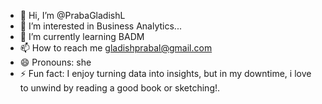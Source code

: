 - 👋 Hi, I’m @PrabaGladishL
- 👀 I’m interested in Business Analytics...
- 🌱 I’m currently learning BADM 
- 📫 How to reach me gladishprabal@gmail.com
- 😄 Pronouns: she
- ⚡ Fun fact: I enjoy turning data into insights, but in my downtime, i love to unwind by reading a good book or sketching!.

<!---
PrabaGladishL/PrabaGladishL is a ✨ special ✨ repository because its `README.md` (this file) appears on your GitHub profile.
You can click the Preview link to take a look at your changes.
--->

